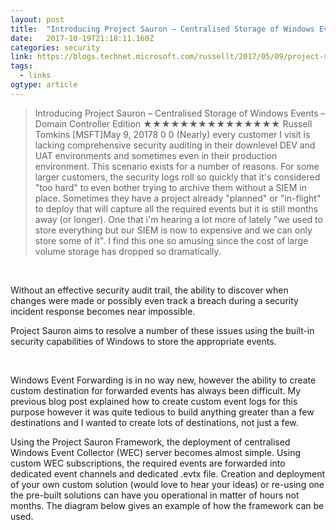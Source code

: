 ```yaml
---
layout: post 
title:  "Introducing Project Sauron – Centralised Storage of Windows Events – Domain Controller Edition – Practical Windows Security" 
date:   2017-10-19T21:18:11.160Z 
categories: security 
link: https://blogs.technet.microsoft.com/russellt/2017/05/09/project-sauron-introduction/ 
tags:
  - links
ogtype: article 
---
```


> Introducing Project Sauron – Centralised Storage of Windows Events – Domain Controller Edition
★★★★★★★★★★★★★★★
Russell Tomkins [MSFT]May 9, 20178 
0
0
(Nearly) every customer I visit is lacking comprehensive security auditing in their downlevel DEV and UAT environments and sometimes even in their production environment. This scenario exists for a number of reasons. For some larger customers, the security logs roll so quickly that it's considered "too hard" to even bother trying to archive them without a SIEM in place. Sometimes they have a project already "planned" or "in-flight" to deploy <insert product name here> that will capture all the required events but it is still months away (or longer). One that i'm hearing a lot more of lately "we used to store everything but our SIEM is now to expensive and we can only store some of it". I find this one so amusing since the cost of large volume storage has dropped so dramatically.

 

Without an effective security audit trail, the ability to discover when changes were made or possibly even track a breach during a security incident response becomes near impossible.
 

Project Sauron aims to resolve a number of these issues using the built-in security capabilities of Windows to store the appropriate events.

 

Windows Event Forwarding is in no way new, however the ability to create custom destination for forwarded events has always been difficult. My previous blog post explained how to create custom event logs for this purpose however it was quite tedious to build anything greater than a few destinations and I wanted to create lots of destinations, not just a few.

Using the Project Sauron Framework, the deployment of centralised Windows Event Collector (WEC) server becomes almost simple. Using custom WEC subscriptions, the required events are forwarded into dedicated event channels and dedicated .evtx file. Creation and deployment of your own custom solution (would love to hear your ideas) or re-using one the pre-built solutions can have you operational in matter of hours not months. The diagram below gives an example of how the framework can be used.

